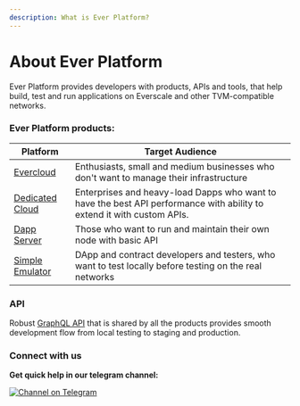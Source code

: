 ```yaml
---
description: What is Ever Platform?
---
```


# About Ever Platform

Ever Platform provides developers with products, APIs and tools, that help build, test and run applications on Everscale and other TVM-compatible networks.

### Ever Platform products:

| Platform                                              | Target Audience                                                                                                        |
| ----------------------------------------------------- | ---------------------------------------------------------------------------------------------------------------------- |
| [Evercloud](products/evercloud/)                      | Enthusiasts, small and medium businesses who don't want to manage their infrastructure                                 |
| [Dedicated Cloud](use-cases/infrastructure-provider/) | Enterprises and heavy-load Dapps who want to have the best API performance with ability to extend it with custom APIs. |
| [Dapp Server](products/dapp-server-ds.md)             | Those who want to run and maintain their own node with basic API                                                       |
| [Simple Emulator](products/simple-emulator-se/)       | DApp and contract developers and testers, who want to test locally before testing on the real networks                 |

### API

Robust [GraphQL API](reference/graphql-api/) that is shared by all the products provides smooth development flow from local testing to staging and production.

### Connect with us

**Get quick help in our telegram channel:**

[![Channel on Telegram](https://img.shields.io/badge/chat-on%20telegram-9cf.svg)](https://t.me/ever\_sdk)
